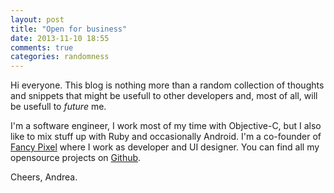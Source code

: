 ```yaml
---
layout: post
title: "Open for business"
date: 2013-11-10 18:55
comments: true
categories: randomness
---
```

Hi everyone. This blog is nothing more than a random collection of thoughts and snippets that might be usefull to other developers and, most of all, will be usefull to _future_ me. 
<!-- more -->
I'm a software engineer, I work most of my time with Objective-C, but I also like to mix stuff up with Ruby and occasionally Android.  I'm a co-founder of [Fancy Pixel](http://www.fancypixel.it) where I work as developer and UI designer. You can find all my opensource projects on [Github](http://www.github.com/andreamazz).

Cheers,
Andrea.
